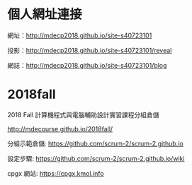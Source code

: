 # 個人網址連接

網址：http://mdecp2018.github.io/site-s40723101

投影：http://mdecp2018.github.io/site-s40723101/reveal

網誌：http://mdecp2018.github.io/site-s40723101/blog

# 2018fall
2018 Fall 計算機程式與電腦輔助設計實習課程分組倉儲

http://mdecourse.github.io/2018fall/

分組示範倉儲: https://github.com/scrum-2/scrum-2.github.io

設定步驟: https://github.com/scrum-2/scrum-2.github.io/wiki

cpgx 網站: https://cpgx.kmol.info
